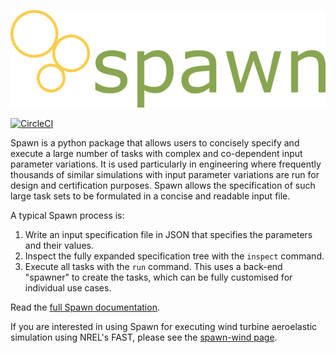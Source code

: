 ![Spawn Logo](spawn_logo.png "Spawn Logo")

[![CircleCI](https://circleci.com/gh/Simmovation/spawn.svg?style=svg&circle-token=7b196f71c3a3f53004970c6bb798bab074d3bea6)](https://circleci.com/gh/Simmovation/spawn)

Spawn is a python package that allows users to concisely specify and execute a large number of tasks with complex and co-dependent input parameter variations. It is used particularly in engineering where frequently thousands of similar simulations with input parameter variations are run for design and certification purposes. Spawn allows the specification of such large task sets to be formulated in a concise and readable input file.

A typical Spawn process is:
1. Write an input specification file in JSON that specifies the parameters and their values.
2. Inspect the fully expanded specification tree with the `inspect` command.
3. Execute all tasks with the `run` command. This uses a back-end "spawner" to create the tasks, which can be fully customised for individual use cases.

Read the [full Spawn documentation](link-goes-here).

If you are interested in using Spawn for executing wind turbine aeroelastic simulation using NREL's FAST, please see the [spawn-wind page](link-goes-here).